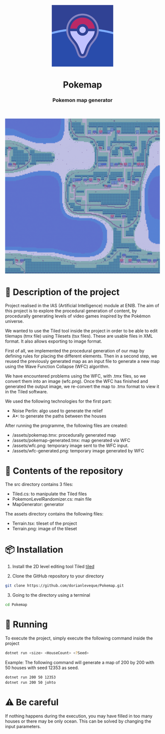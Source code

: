 <div align="center">
    <img src="assets/Pokemap-icon.png" alt="drawing" width="200px;" style="filter: opacity(0.6) drop-shadow(0 0 0 blue);"/>
    <h1>
        <b>
          Pokemap
        </b>
    </h1>
    <h3>Pokemon map generator</h3>
    </br>
    </br>
    <img src="assets/pokemap.png" alt="drawing" width="600px;" style="filter: opacity(0.6) drop-shadow(0 0 0 blue);"/>
</div>

# 📃 Description of the project

Project realised in the IAS (Artificial Intelligence) module at ENIB.
The aim of this project is to explore the procedural generation of content, by procedurally generating levels of video games inspired by the Pokémon universe.

We wanted to use the Tiled tool inside the project in order to be able to edit tilemaps (tmx file) using Tilesets (tsx files). These are usable files in XML format. It also allows exporting to image format.

First of all, we implemented the procedural generation of our map by defining rules for placing the different elements. Then in a second step, we reused the previously generated map as an input file to generate a new map using the Wave Function Collapse (WFC) algorithm.

We have encountered problems using the WFC, with .tmx files, so we convert them into an image (wfc.png). Once the WFC has finished and generated the output image, we re-convert the map to .tmx format to view it in the Tiled software.

We used the following technologies for the first part:
- Noise Perlin: algo used to generate the relief
- A*: to generate the paths between the houses

After running the programme, the following files are created:
- /assets/pokemap.tmx: procedurally generated map
- /assets/pokemap-generated.tmx: map generated via WFC
- /assets/wfc.png: temporary image sent to the WFC input.
- /assets/wfc-generated.png: temporary image generated by WFC


# 📂 Contents of the repository

The src directory contains 3 files:
- Tiled.cs: to manipulate the Tiled files
- PokemonLevelRandomizer.cs: main file
- MapGenerator: generator 

The assets directory contains the following files:
- Terrain.tsx: tileset of the project
- Terrain.png: image of the tileset

# 📦 Installation


1. Install the 2D level editing tool Tiled [tiled](https://www.mapeditor.org/)

2. Clone the GitHub repository to your directory
```bash
git clone https://github.com/dorianleveque/Pokemap.git
```

3. Going to the directory using a terminal
```bash
cd Pokemap
```

# 📜 Running

To execute the project, simply execute the following command inside the project

```bash
dotnet run <size> <HouseCount> <?Seed>
```

Example: The following command will generate a map of 200 by 200 with 50 houses with seed 12353 as seed.
```bash
dotnet run 200 50 12353
dotnet run 200 50 johto
```

# ⚠ Be careful

If nothing happens during the execution, you may have filled in too many houses or there may be only ocean. This can be solved by changing the input parameters.
